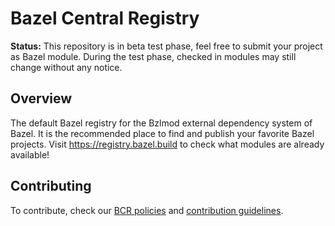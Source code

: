 # Bazel Central Registry

**Status:** This repository is in beta test phase, feel free to submit your project as Bazel module. During the test phase, checked in modules may still change without any notice.

## Overview

The default Bazel registry for the Bzlmod external dependency system of Bazel. It is the recommended place to find and publish your favorite Bazel projects. Visit https://registry.bazel.build to check what modules are already available!

## Contributing

To contribute, check our [BCR  policies](docs/bcr-policies.md) and [contribution guidelines](docs/README.md).

